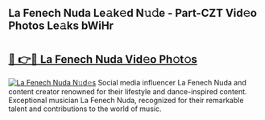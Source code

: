 ## La Fenech Nuda Le𝚊k𝚎d N𝚞𝚍e - Part-CZT Vid𝚎o Photos Le𝚊ks bWiHr

# <h2><a href="http://fbbjssp.evod.top/?m=La+Fenech+Nuda">🔗 👉🔴 La Fenech Nuda Vid𝚎o Ph𝚘t𝚘s</a></h2>

[![La Fenech Nuda N𝚞d𝚎s](https://i.imgur.com/8V9OHl7.gif)](http://fbbjssp.evod.top/?m=La+Fenech+Nuda)
Social media influencer La Fenech Nuda and content creator renowned for their lifestyle and dance-inspired content. Exceptional musician La Fenech Nuda, recognized for their remarkable talent and contributions to the world of music. 
